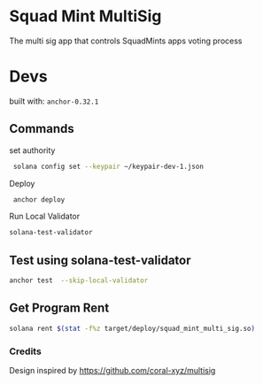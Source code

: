 # Squad Mint MultiSig

The multi sig app that controls SquadMints apps voting process

# Devs
built with: `anchor-0.32.1`
## Commands

set authority
```sh
 solana config set --keypair ~/keypair-dev-1.json
```

Deploy
```sh
 anchor deploy
```

Run Local Validator

```sh
solana-test-validator
```

## Test using solana-test-validator 

```sh
anchor test  --skip-local-validator
```

## Get Program Rent

```sh
solana rent $(stat -f%z target/deploy/squad_mint_multi_sig.so)
```

### Credits

Design inspired by https://github.com/coral-xyz/multisig
